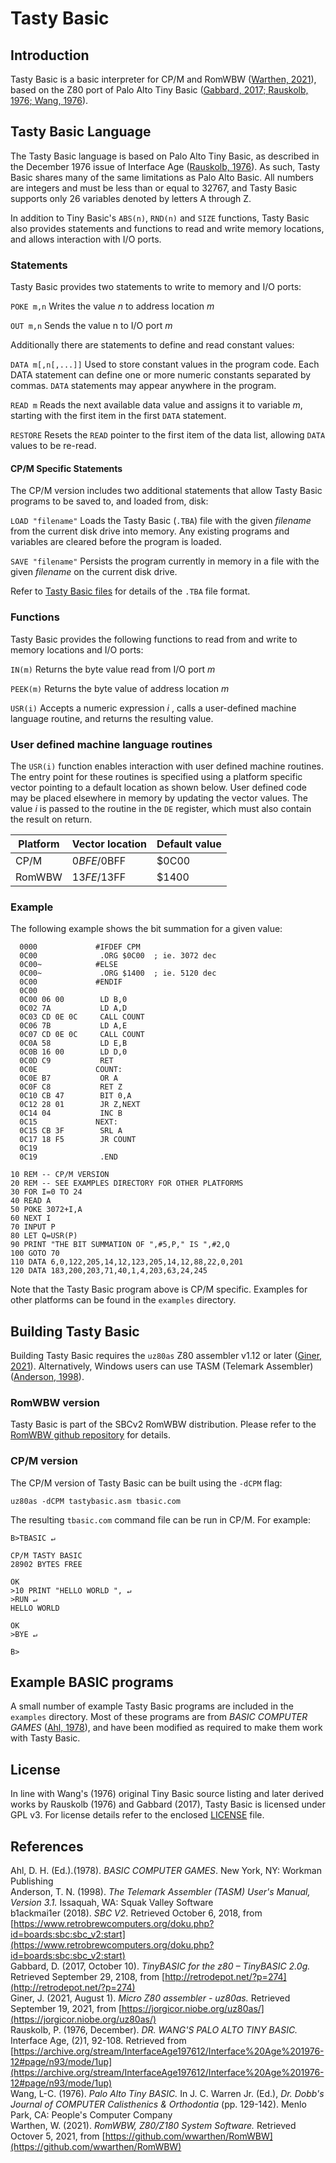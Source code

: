# Tasty Basic

## Introduction
Tasty Basic is a basic interpreter for CP/M and RomWBW ([Warthen, 2021](##References)), based on 
the Z80 port of Palo Alto Tiny Basic ([Gabbard, 2017; Rauskolb, 1976; Wang, 1976](##References)).

## Tasty Basic Language
The Tasty Basic language is based on Palo Alto Tiny Basic, as described in the December 1976
issue of Interface Age ([Rauskolb, 1976](##References)). As such, Tasty Basic shares many of the
same limitations as Palo Alto Basic. All numbers are integers and must be less than or
equal to 32767, and Tasty Basic supports only 26 variables denoted by letters A through Z.

In addition to Tiny Basic's `ABS(n)`, `RND(n)` and `SIZE` functions, Tasty Basic also provides 
statements and functions to read and write memory locations, and allows interaction with I/O ports.

### Statements
Tasty Basic provides two statements to write to memory and I/O ports:

`POKE m,n` Writes the value _n_ to address location _m_

`OUT m,n` Sends the value n to I/O port _m_

Additionally there are statements to define and read constant values:

`DATA m[,n[,...]]` Used to store constant values in the program code. Each DATA statement can define one or more numeric constants separated by commas. `DATA` statements may appear anywhere in the program.

`READ m` Reads the next available data value and assigns it to variable _m_, starting with the first item in the first `DATA` statement.

`RESTORE` Resets the `READ` pointer to the first item of the data list, allowing `DATA` values to be re-read.

#### CP/M Specific Statements
The CP/M version includes two additional statements that allow Tasty Basic programs to be saved 
to, and loaded from, disk:

`LOAD "filename"` Loads the Tasty Basic (`.TBA`) file with the given _filename_ from the current disk drive into memory. Any existing programs and variables are cleared before the program is loaded.

`SAVE "filename"` Persists the program currently in memory in a file with the given _filename_ on the current disk drive.

Refer to [Tasty Basic files](examples/README.md) for details of the `.TBA` file format.

### Functions
Tasty Basic provides the following functions to read from and write to memory locations and I/O ports:

`IN(m)` Returns the byte value read from I/O port _m_

`PEEK(m)` Returns the byte value of address location _m_

`USR(i)`  Accepts a numeric expression _i_ , calls a user-defined machine language routine, and returns the resulting value.

### User defined machine language routines
The `USR(i)` function enables interaction with user defined machine routines.
The entry point for these routines is specified using a platform specific vector
pointing to a default location as shown below. User defined code may be
placed elsewhere in memory by updating the vector values. 
The value _i_ is passed to the routine in the `DE` register, which must also 
contain the result on return.

| Platform | Vector location | Default value |
| --- | --- | --- |
| CP/M | $0BFE/$0BFF | $0C00 |
| RomWBW |  $13FE/$13FF | $1400 |

### Example
The following example shows the bit summation for a given value:

```	
  0000             #IFDEF CPM	
  0C00             	.ORG $0C00	; ie. 3072 dec
  0C00~            #ELSE
  0C00~            	.ORG $1400	; ie. 5120 dec
  0C00             #ENDIF
  0C00             
  0C00 06 00       	LD B,0
  0C02 7A          	LD A,D
  0C03 CD 0E 0C    	CALL COUNT
  0C06 7B          	LD A,E
  0C07 CD 0E 0C    	CALL COUNT
  0C0A 58          	LD E,B
  0C0B 16 00       	LD D,0
  0C0D C9          	RET
  0C0E             COUNT:
  0C0E B7          	OR A
  0C0F C8          	RET Z
  0C10 CB 47       	BIT 0,A
  0C12 28 01       	JR Z,NEXT
  0C14 04          	INC B
  0C15             NEXT:
  0C15 CB 3F       	SRL A
  0C17 18 F5       	JR COUNT
  0C19             
  0C19             	.END
```

```
10 REM -- CP/M VERSION
20 REM -- SEE EXAMPLES DIRECTORY FOR OTHER PLATFORMS
30 FOR I=0 TO 24
40 READ A
50 POKE 3072+I,A
60 NEXT I
70 INPUT P
80 LET Q=USR(P)
90 PRINT "THE BIT SUMMATION OF ",#5,P," IS ",#2,Q
100 GOTO 70
110 DATA 6,0,122,205,14,12,123,205,14,12,88,22,0,201
120 DATA 183,200,203,71,40,1,4,203,63,24,245
```

Note that the Tasty Basic program above is CP/M specific. Examples for other platforms can be found
in the `examples` directory.

## Building Tasty Basic
Building Tasty Basic requires the `uz80as` Z80 assembler v1.12 or later ([Giner, 2021](##References)). 
Alternatively, Windows users can use TASM (Telemark Assembler) ([Anderson, 1998](##References)).

### RomWBW version
Tasty Basic is part of the SBCv2 RomWBW distribution. Please refer to the 
[RomWBW github repository](https://github.com/wwarthen/RomWBW) for details.

### CP/M version
The CP/M version of Tasty Basic can be built using the `-dCPM` flag:

```uz80as -dCPM tastybasic.asm tbasic.com```

The resulting `tbasic.com` command file can be run in CP/M. For example:

```
B>TBASIC ↵

CP/M TASTY BASIC
28902 BYTES FREE

OK
>10 PRINT "HELLO WORLD ", ↵
>RUN ↵
HELLO WORLD 

OK
>BYE ↵

B>
```

## Example BASIC programs

A small number of example Tasty Basic programs are included in the `examples` directory.
Most of these programs are from _BASIC COMPUTER GAMES_ ([Ahl, 1978](##References)), and 
have been modified as required to make them work with Tasty Basic.

## License
In line with Wang's (1976) original Tiny Basic source listing and later derived works
by Rauskolb (1976) and Gabbard (2017), Tasty Basic is licensed under GPL v3.
For license details refer to the enclosed [LICENSE](../master/LICENSE) file.

## References
Ahl, D. H. (Ed.).(1978). _BASIC COMPUTER GAMES_. New York, NY: Workman Publishing  
Anderson, T. N. (1998). _The Telemark Assembler (TASM) User's Manual, Version 3.1._ Issaquah, WA: Squak Valley Software  
b1ackmai1er (2018). _SBC V2_. Retrieved  October 6, 2018, from [https://www.retrobrewcomputers.org/doku.php?id=boards:sbc:sbc_v2:start](https://www.retrobrewcomputers.org/doku.php?id=boards:sbc:sbc_v2:start)  
Gabbard, D. (2017, October 10). _TinyBASIC for the z80 – TinyBASIC 2.0g._ Retrieved September 29, 2108, from [http://retrodepot.net/?p=274](http://retrodepot.net/?p=274)  
Giner, J. (2021, August 1). _Micro Z80 assembler - uz80as._ Retrieved September 19, 2021, from [https://jorgicor.niobe.org/uz80as/](https://jorgicor.niobe.org/uz80as/)   
Rauskolb, P. (1976, December). _DR. WANG'S PALO ALTO TINY BASIC._ Interface Age, (2)1, 92-108. Retrieved from [https://archive.org/stream/InterfaceAge197612/Interface%20Age%201976-12#page/n93/mode/1up](https://archive.org/stream/InterfaceAge197612/Interface%20Age%201976-12#page/n93/mode/1up)  
Wang, L-C. (1976). _Palo Alto Tiny BASIC._ In J. C. Warren Jr. (Ed.), _Dr. Dobb's Journal of COMPUTER Calisthenics & Orthodontia_ (pp. 129-142). Menlo Park, CA: People's Computer Company  
Warthen, W. (2021). _RomWBW, Z80/Z180 System Software._ Retrieved Octover 5, 2021, from [https://github.com/wwarthen/RomWBW](https://github.com/wwarthen/RomWBW)